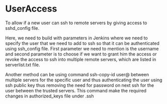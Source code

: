 # UserAccess
To allow if a new user can ssh to remote servers by giving access to sshd_config file.

Here, we need to build with parameters in Jenkins where we need to specify the user that we need to add to ssh so that it can be authenticated using ssh_config file.
First parameter we need to mention is the username and second parameter is to choose if we want to grant him the access or revoke the access to ssh into multiple remote servers, which are listed in serverlist.txt file.

Another method can be using command ssh-copy-id user@<server-name> between multiple servers for the specific user and thus authenticating the user using ssh public key thus removing the need for password on next ssh for the user between the trusted servers. This command make the required changes in authorized_keys file under .ssh
